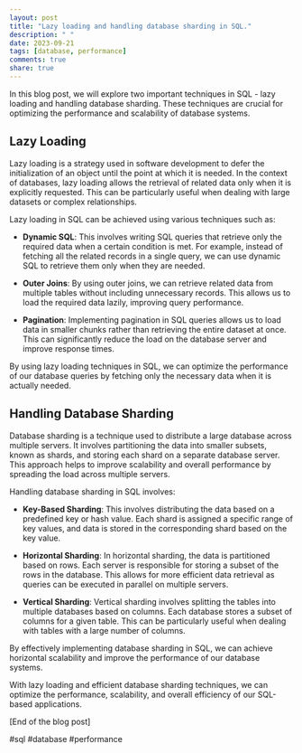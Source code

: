 ```yaml
---
layout: post
title: "Lazy loading and handling database sharding in SQL."
description: " "
date: 2023-09-21
tags: [database, performance]
comments: true
share: true
---
```


In this blog post, we will explore two important techniques in SQL - lazy loading and handling database sharding. These techniques are crucial for optimizing the performance and scalability of database systems.

## Lazy Loading

Lazy loading is a strategy used in software development to defer the initialization of an object until the point at which it is needed. In the context of databases, lazy loading allows the retrieval of related data only when it is explicitly requested. This can be particularly useful when dealing with large datasets or complex relationships.

Lazy loading in SQL can be achieved using various techniques such as:

* **Dynamic SQL**: This involves writing SQL queries that retrieve only the required data when a certain condition is met. For example, instead of fetching all the related records in a single query, we can use dynamic SQL to retrieve them only when they are needed.

* **Outer Joins**: By using outer joins, we can retrieve related data from multiple tables without including unnecessary records. This allows us to load the required data lazily, improving query performance.

* **Pagination**: Implementing pagination in SQL queries allows us to load data in smaller chunks rather than retrieving the entire dataset at once. This can significantly reduce the load on the database server and improve response times.

By using lazy loading techniques in SQL, we can optimize the performance of our database queries by fetching only the necessary data when it is actually needed.

## Handling Database Sharding

Database sharding is a technique used to distribute a large database across multiple servers. It involves partitioning the data into smaller subsets, known as shards, and storing each shard on a separate database server. This approach helps to improve scalability and overall performance by spreading the load across multiple servers.

Handling database sharding in SQL involves:

* **Key-Based Sharding**: This involves distributing the data based on a predefined key or hash value. Each shard is assigned a specific range of key values, and data is stored in the corresponding shard based on the key value.

* **Horizontal Sharding**: In horizontal sharding, the data is partitioned based on rows. Each server is responsible for storing a subset of the rows in the database. This allows for more efficient data retrieval as queries can be executed in parallel on multiple servers.

* **Vertical Sharding**: Vertical sharding involves splitting the tables into multiple databases based on columns. Each database stores a subset of columns for a given table. This can be particularly useful when dealing with tables with a large number of columns.

By effectively implementing database sharding in SQL, we can achieve horizontal scalability and improve the performance of our database systems.

With lazy loading and efficient database sharding techniques, we can optimize the performance, scalability, and overall efficiency of our SQL-based applications.

[End of the blog post] 

#sql #database #performance
